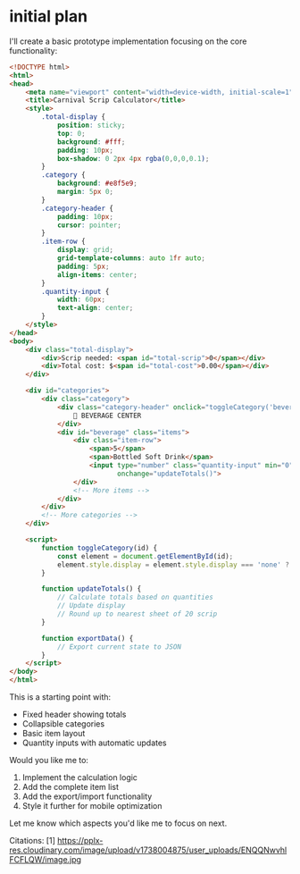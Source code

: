 # 
# initial plan

I'll create a basic prototype implementation focusing on the core functionality:

```html
<!DOCTYPE html>
<html>
<head>
    <meta name="viewport" content="width=device-width, initial-scale=1">
    <title>Carnival Scrip Calculator</title>
    <style>
        .total-display {
            position: sticky;
            top: 0;
            background: #fff;
            padding: 10px;
            box-shadow: 0 2px 4px rgba(0,0,0,0.1);
        }
        .category {
            background: #e8f5e9;
            margin: 5px 0;
        }
        .category-header {
            padding: 10px;
            cursor: pointer;
        }
        .item-row {
            display: grid;
            grid-template-columns: auto 1fr auto;
            padding: 5px;
            align-items: center;
        }
        .quantity-input {
            width: 60px;
            text-align: center;
        }
    </style>
</head>
<body>
    <div class="total-display">
        <div>Scrip needed: <span id="total-scrip">0</span></div>
        <div>Total cost: $<span id="total-cost">0.00</span></div>
    </div>

    <div id="categories">
        <div class="category">
            <div class="category-header" onclick="toggleCategory('beverage')">
                🥤 BEVERAGE CENTER
            </div>
            <div id="beverage" class="items">
                <div class="item-row">
                    <span>5</span>
                    <span>Bottled Soft Drink</span>
                    <input type="number" class="quantity-input" min="0" value="0" 
                           onchange="updateTotals()">
                </div>
                <!-- More items -->
            </div>
        </div>
        <!-- More categories -->
    </div>

    <script>
        function toggleCategory(id) {
            const element = document.getElementById(id);
            element.style.display = element.style.display === 'none' ? 'block' : 'none';
        }

        function updateTotals() {
            // Calculate totals based on quantities
            // Update display
            // Round up to nearest sheet of 20 scrip
        }

        function exportData() {
            // Export current state to JSON
        }
    </script>
</body>
</html>
```

This is a starting point with:
- Fixed header showing totals
- Collapsible categories
- Basic item layout
- Quantity inputs with automatic updates

Would you like me to:
1. Implement the calculation logic
2. Add the complete item list
3. Add the export/import functionality
4. Style it further for mobile optimization

Let me know which aspects you'd like me to focus on next.

Citations:
[1] https://pplx-res.cloudinary.com/image/upload/v1738004875/user_uploads/ENQQNwvhlFCFLQW/image.jpg
